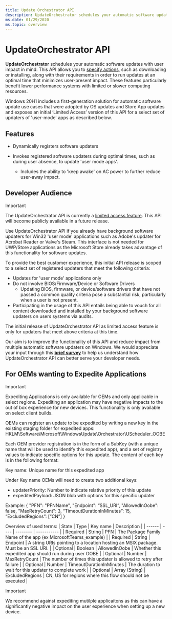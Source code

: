 ```yaml
---
title: Update Orchestrator API
description: UpdateOrchestrator schedules your automatic software updates with user impact in mind. 
ms.date: 01/29/2020
ms.topic: overview
---
```


# UpdateOrchestrator API

**UpdateOrchestrator** schedules your automatic software updates with user impact in mind. This API allows you to [specify actions](updateorchestratoractionkind.md), such as downloading or installing, along with their requirements in order to run updates at an optimal time that minimizes user-present impact. These features particularly benefit lower performance systems with limited or slower computing resources.

Windows 20H1 includes a first-generation solution for automatic software update use cases that were adopted by OS updates and Store App updates and exposes an initial ‘Limited Access’ version of this API for a select set of updaters of 'user-mode' apps as described below.

## Features

- Dynamically registers software updaters
 
- Invokes registered software updaters during optimal times, such as during user absence, to update 'user mode apps'.
    - Includes the ability to 'keep awake' on AC power to further reduce user-away impact.

## Developer Audience

> [!IMPORTANT]
> The UpdateOrchestrator API is currently a [limited access feature](/uwp/api/windows.applicationmodel.limitedaccessfeatures). This API will become publicly available in a future release.

Use UpdateOrchestrator API if you already have background software updaters for Win32 'user mode' applications such as Adobe's updater for Acrobat Reader or Valve's Steam. This interface is not needed for UWP/Store applications as the Microsoft Store already takes advantage of this functionality for software updates.

To provide the best customer experience, this initial API release is scoped to a select set of registered updaters that meet the following criteria:

- Updates for 'user mode' applications only
- Do not involve BIOS/Firmware/Device or Software Drivers
    - Updating BIOS, firmware, or device/software drivers that have not passed a common quality criteria pose a substantial risk, particularly when a user is not present. 
- Participating in the usage of this API entails being able to vouch for all content downloaded and installed by your background software updaters on users systems via audits. 

The initial release of UpdateOrchestrator API as limited access feature is only for updaters that meet above criteria at this time.

Our aim is to improve the functionality of this API and reduce impact from multiple automatic software updaters on Windows. We would appreciate your input through this [**brief survey**](https://aka.ms/UOAPISurvey) to help us understand how UpdateOrchestrator API can better serve your developer needs.

## For OEMs wanting to Expedite Applications 

>[!IMPORTANT]
> Expediting Applications is only available for OEMs and only applicable in select regions. Expediting an application may have negative impacts to the out of box experience for new devices. This functionality is only available on select client builds.

OEMs can register an update to be expedited by writing a new key in the existing staging folder for expedited apps: HKLM\Software\Microsoft\WindowsUpdate\Orchestrator\UScheduler_OOBE 

Each OEM provider registration is in the form of a SubKey (with a unique name that will be used to identify this expedited app), and a set of registry values to indicate specific options for this update. The content of each key is in the following format: 

Key name:  Unique name for this expedited app 

Under Key name OEMs will need to create two additional keys:
- updaterPriority: Number to indicate relative priority of this update 
- expeditedPayload: JSON blob with options for this specific updater

Example: 
{   "PFN": "PFNName", 
    "Endpoint": “SSL_URI”, 
    "AllowedInOobe": false, 
    "MaxRetryCount": 3, 
    “TimeoutDurationInMinutes”: 15, 
    “ExcludedRegions”: [“CN”]   } 

Overview of used terms: 
| State  | Type | Key name | Description | 
| ------ | ---- | -------- | ----------- |
| Required | String | PFN | The Package Family Name of the app (ex MicrosoftTeams_example) |
| Required | String | Endpoint | A string URIs pointing to a location hosting an MSIX package. Must be an SSL URI. | 
| Optional | Boolean | AllowedInOobe | Whether this expedited app should run during user OOBE |
| Optional | Number | MaxRetryCount | The number of times this updater is allowed to retry after failure |
| Optional | Number | TimeoutDurationInMinutes | The duration to wait for this updater to complete work | 
| Optional | Array (String) | ExcludedRegions | CN, US for regions where this flow should not be executed | 

> [!IMPORTANT]
> We recommend against expediting mutilple applicaitons as this can have a significantly negative impact on the user experience when setting up a new device. 





 


